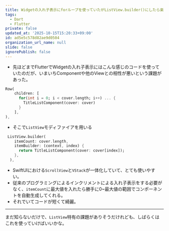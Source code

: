 ```yaml
---
title: Widgetの入れ子表示にforループを使っていたがListView.builder()にしたら楽すぎた
tags:
  - Dart
  - Flutter
private: false
updated_at: '2025-10-15T15:20:33+09:00'
id: ad5e5c578d82ae9d0504
organization_url_name: null
slide: false
ignorePublish: false
---
```


* 先ほどまでFlutterでWidgetの入れ子表示にはこんな感じのコードを使っていたのだが、いまいちComponentや他のViewとの相性が悪いという課題があった。

```Dart
Row(
    children: [
      for(int i = 0; i < cover.length; i++) ... {
        TitleListComponent(cover: cover)
      }
    ],
),
```

* そこで`ListView`モディファイアを用いる
```Dart
 ListView.builder(
    itemCount: cover.length,
    itemBuilder: (context, index) {
      return TitleListComponent(cover: cover[index]);
    },
  ),
```


* SwiftUIにおける`ScrollView`と`VStack`が一体化していて、とても使いやすい。
* 従来のプログラミングによるインクリメントによる入れ子表示をする必要がなく、`itemCount`に最大値を入れたら勝手に0~最大値の範囲でコンポーネントを自動生成してくれる。
* それでいてコードが短くて綺麗。

---

まだ知らないだけで、`ListView`特有の課題がありそうだけれども、しばらくはこれを使っていけばいいかな。
